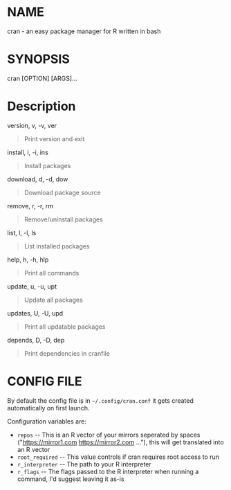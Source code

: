 # NAME

cran - an easy package manager for R written in bash

# SYNOPSIS

cran [OPTION] [ARGS]...

# Description

version, v, -v, ver

> Print version and exit

install, i, -i, ins

> Install packages

download, d, -d, dow

> Download package source

remove, r, -r, rm

> Remove/uninstall packages

list, l, -l, ls

> List installed packages

help, h, -h, hlp

> Print all commands

update, u, -u, upt

> Update all packages

updates, U, -U, upd

> Print all updatable packages

depends, D, -D, dep

> Print dependencies in cranfile

# CONFIG FILE

By default the config file is in `~/.config/cran.conf` it gets created automatically on first launch.

Configuration variables are:

- `repos` -- This is an R vector of your mirrors seperated by spaces ("https://mirror1.com https://mirror2.com ..."), this will get translated into an R vector
- `root_required` -- This value controls if cran requires root access to run
- `r_interpreter` -- The path to your R interpreter
- `r_flags` -- The flags passed to the R interpreter when running a command, I'd suggest leaving it as-is
